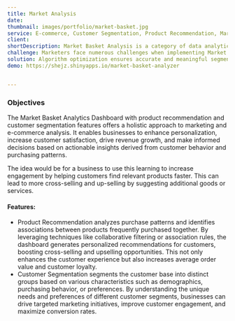 ```yaml
---
title: Market Analysis
date:
thumbnail: images/portfolio/market-basket.jpg
service: E-commerce, Customer Segmentation, Product Recommendation, Marketing
client:
shortDescription: Market Basket Analysis is a category of data analytics techniques used to understand customers' behaviors, based on either their similarity to each other or on the goods they buy and uncover relationships amongst the products they buy.
challenge: Marketers face numerous challenges when implementing Market Basket Analysis. Interpreting the segments and insights requires a deep understanding of customer behavior and needs. Extracting actionable insights from the analysis results is crucial for effective decision-making and marketing strategies. Customers often exhibit multiple purchase behaviors, making it complex to allocate them accurately to specific segments.  Additionally, accurately interpreting segmentation results and providing real-time recommendations are common hurdles.
solution: Algorithm optimization ensures accurate and meaningful segmentation results. Real-time processing capabilities enable timely recommendations, enhancing customer experiences. Utilizing advanced segmentation techniques and integrating data from various sources provides a holistic view of customers. Personalized marketing efforts based on customer preferences drive engagement and satisfaction. By implementing these marketing-focused solutions, businesses can enhance their strategies, drive customer loyalty, and achieve growth in a competitive market landscape.
demo: https://shejz.shinyapps.io/market-basket-analyzer


---
```




### Objectives
The Market Basket Analytics Dashboard with product recommendation and customer segmentation features offers a holistic approach to marketing and e-commerce analysis. It enables businesses to enhance personalization, increase customer satisfaction, drive revenue growth, and make informed decisions based on actionable insights derived from customer behavior and purchasing patterns.

The idea would be for a business to use this learning to increase engagement by helping customers find relevant products faster. This can lead to more cross-selling and up-selling by suggesting additional goods or services.


#### Features:

- Product Recommendation analyzes purchase patterns and identifies associations between products frequently purchased together. By leveraging techniques like collaborative filtering or association rules, the dashboard generates personalized recommendations for customers, boosting cross-selling and upselling opportunities. This not only enhances the customer experience but also increases average order value and customer loyalty.
- Customer Segmentation  segments the customer base into distinct groups based on various characteristics such as demographics, purchasing behavior, or preferences. By understanding the unique needs and preferences of different customer segments, businesses can drive targeted marketing initiatives, improve customer engagement, and maximize conversion rates.



